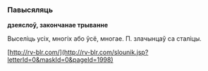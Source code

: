 ### Павысяляць
**дзеяслоў, закончанае трыванне**

Выселіць усіх, многіх або ўсё, многае. П. злачынцаў са сталіцы.

<a rel="author">[http://rv-blr.com/](http://rv-blr.com/slounik.jsp?letterId=0&maskId=0&pageId=1998)</a>
